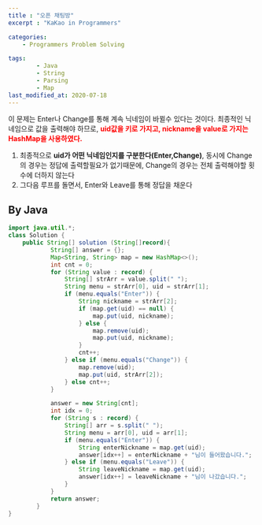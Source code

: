 ```yaml
---
title : "오픈 채팅방"
excerpt : "KaKao in Programmers"

categories:
    - Programmers Problem Solving

tags:
        - Java
        - String
        - Parsing
        - Map
last_modified_at: 2020-07-18
---
```


이 문제는 Enter나 Change를 통해 계속 닉네임이 바뀔수 있다는 것이다. 최종적인 닉네임으로 값을 출력해야 하므로, <span style="color:red">**uid값을 키로 가지고, nickname을 value로 가지는 HashMap을 사용하였다.**</span> 
1. 최종적으로 **uid가 어떤 닉네임인지를 구분한다(Enter,Change)**, 동시에 Change의 경우는 정답에 출력할필요가 없기때문에, Change의 경우는 전체 출력해야할 횟수에 더하지 않는다
2. 그다음 루프를 돌면서, Enter와 Leave를 통해 정답을 채운다


## By Java
```java
import java.util.*;
class Solution {
    public String[] solution (String[]record){
            String[] answer = {};
            Map<String, String> map = new HashMap<>();
            int cnt = 0;
            for (String value : record) {
                String[] strArr = value.split(" ");
                String menu = strArr[0], uid = strArr[1];
                if (menu.equals("Enter")) {
                    String nickname = strArr[2];
                    if (map.get(uid) == null) {
                        map.put(uid, nickname);
                    } else {
                        map.remove(uid);
                        map.put(uid, nickname);
                    }
                    cnt++;
                } else if (menu.equals("Change")) {
                    map.remove(uid);
                    map.put(uid, strArr[2]);
                } else cnt++;
            }

            answer = new String[cnt];
            int idx = 0;
            for (String s : record) {
                String[] arr = s.split(" ");
                String menu = arr[0], uid = arr[1];
                if (menu.equals("Enter")) {
                    String enterNickname = map.get(uid);
                    answer[idx++] = enterNickname + "님이 들어왔습니다.";
                } else if (menu.equals("Leave")) {
                    String leaveNickname = map.get(uid);
                    answer[idx++] = leaveNickname + "님이 나갔습니다.";
                }
            }
            return answer;
        }
}
```